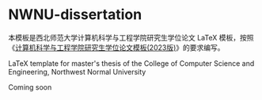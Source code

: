 # NWNU-dissertation

本模板是西北师范大学计算机科学与工程学院研究生学位论文 LaTeX 模板，按照《[计算机科学与工程学院研究生学位论文模板(2023版)](https://jsj.nwnu.edu.cn/2454/list.ht)》的要求编写。




LaTeX template for master's thesis of the College of Computer Science and Engineering, Northwest Normal University



Coming soon





